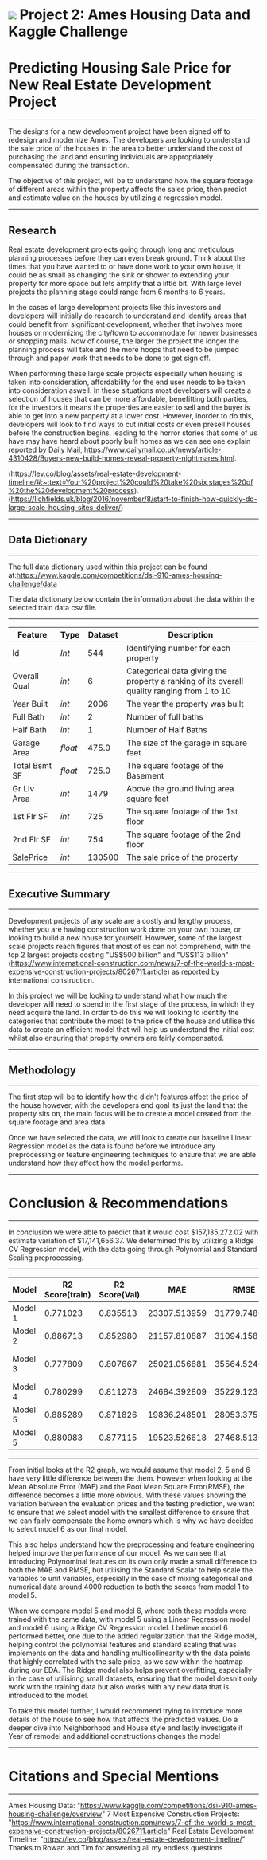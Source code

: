 # ![](https://ga-dash.s3.amazonaws.com/production/assets/logo-9f88ae6c9c3871690e33280fcf557f33.png) Project 2: Ames Housing Data and Kaggle Challenge

# Predicting Housing Sale Price for New Real Estate Development Project
---

The designs for a new development project have been signed off to redesign and modernize Ames. The developers are looking to understand the sale price of the houses in the area to better understand the cost of purchasing the land and ensuring individuals are appropriately compensated during the transaction. 

The objective of this project, will be to understand how the square footage of different areas within the property affects the sales price, then predict and estimate value on the houses by utilizing a regression model. 
<br>

---
## Research

Real estate development projects going through long and meticulous planning processes before they can even break ground. Think about the times that you have wanted to or have done work to your own house, it could be as small as changing the sink or shower to extending your property for more space but lets amplify that a little bit. With large level projects the planning stage could range from 6 months to 6 years. 

In the cases of large development projects like this investors and developers will initially do research to understand and identify areas that could benefit from significant development, whether that involves more houses or modernizing the city/town to accommodate for newer businesses or shopping malls. Now of course, the larger the project the longer the planning process will take and the more hoops that need to be jumped through and paper work that needs to be done to get sign off.

When performing these large scale projects especially when housing is taken into consideration, affordability for the end user needs to be taken into consideration aswell. In these situations most developers will create a selection of houses that can be more affordable, benefitting both parties, for the investors it means the properties are easier to sell and the buyer is able to get into a new property at a lower cost. However, inorder to do this, developers will look to find ways to cut initial costs or even presell houses before the construction begins, leading to the horror stories that some of us have may have heard about poorly built homes as we can see one explain reported by Daily Mail, https://www.dailymail.co.uk/news/article-4310428/Buyers-new-build-homes-reveal-property-nightmares.html.

(https://lev.co/blog/assets/real-estate-development-timeline/#:~:text=Your%20project%20could%20take%20six,stages%20of%20the%20development%20process).
(https://lichfields.uk/blog/2016/november/8/start-to-finish-how-quickly-do-large-scale-housing-sites-deliver/)

---
## Data Dictionary
---
The full data dictionary used within this project can be found at:https://www.kaggle.com/competitions/dsi-910-ames-housing-challenge/data

The data dictionary below contain the information about the data within the selected train data csv file.

---
|Feature|Type|Dataset|Description|
|---|---|---|---|
|Id|*Int*|544|Identifying number for each property|
|Overall Qual|*int*|6|Categorical data giving the property a ranking of its overall quality ranging from 1 to 10|
|Year Built|*int*| 2006 |The year the property was built |
|Full Bath|*int*| 2 | Number of full baths |
|Half Bath|*int*| 1 | Number of Half Baths|
|Garage Area|*float*|475.0|The size of the garage in square feet|
|Total Bsmt SF |*float*| 725.0 | The square footage of the Basement |
|Gr Liv Area|*int*| 1479 | Above the ground living area square feet |
|1st Flr SF|*int*| 725 |The square footage of the 1st floor|
|2nd Flr SF|*int*| 754 |The square footage of the 2nd floor|
|SalePrice|*int*| 130500 | The sale price of the property |

---
## Executive Summary
---
Development projects of any scale are a costly and lengthy process, whether you are having construction work done on your own house, or looking to build a new house for yourself. However, some of the largest scale projects reach figures that most of us can not comprehend, with the top 2 largest projects costing "US$500 billion" and "US$113 billion" (https://www.international-construction.com/news/7-of-the-world-s-most-expensive-construction-projects/8026711.article) as reported by international construction. 

In this project we will be looking to understand what how much the developer will need to spend in the first stage of the process, in which they need acquire the land. In order to do this we will looking to identify the categories that contribute the most to the price of the house and utilise this data to create an efficient model that will help us understand the initial cost whilst also ensuring that property owners are fairly compensated.


---
## Methodology
---

The first step will be to identify how the didn't features affect the price of the house however, with the developers end goal its just the land that the property sits on, the main focus will be to create a model created from the square footage and area data.

Once we have selected the data, we will look to create our baseline Linear Regression model as the data is found before we introduce any preprocessing or feature engineering techniques to ensure that we are able understand how they affect how the model performs.

---
# Conclusion & Recommendations
---

In conclusion we were able to predict that it would cost $157,135,272.02 with estimate variation of $17,141,656.37. We determined this by utilizing a Ridge CV Regression model, with the data going through Polynomial and Standard Scaling preprocessing. 

---
|Model|R2 Score(train)|R2 Score(Val)|MAE|RMSE|Description|
|---|---|---|---|---|---|
|Model 1|0.771023|0.835513|23307.513959|31779.748064|Baseline|
|Model 2|0.886713|0.852980|21157.810887|31094.158241|Poly|
|Model 3|0.777809|0.807667|25021.056681|35564.524098|Dropped Full Bath and Half Bath|
|Model 4|0.780299|0.811278|24684.392809|35229.123817|StandardScaled|
|Model 5|0.885289|0.871826|19836.248501|28053.375859|Poly and SC|
|Model 5|0.880983|0.877115|19523.526618|27468.513989|RidgeCv|

---

From initial looks at the R2 graph, we would assume that model 2, 5 and 6 have very little difference between the them. However when looking at the Mean Absolute Error (MAE) and the Root Mean Square Error(RMSE), the difference becomes a little more obvious. With these values showing the variation between the evaluation prices and the testing prediction, we want to ensure that we select model with the smallest difference to ensure that we can fairly compensate the home owners which is why we have decided to select model 6 as our final model.

This also helps understand how the preprocessing and feature engineering helped improve the performance of our model. As we can see that introducing Polynominal features on its own only made a small difference to both the MAE and RMSE, but utilising the Standard Scalar to help scale the variables to unit variables, especially in the case of mixing categorical and numerical data around 4000 reduction to both the scores from model 1 to model 5.

When we compare model 5 and model 6, where both these models were trained with the same data, with model 5 using a Linear Regression model and model 6 using a Ridge CV Regression model. I believe model 6 performed better, one due to the added regularization that the Ridge model, helping control the polynomial features and standard scaling that was implements on the data and handling multicollinearity with the data points that highly correlated with the sale price, as we saw within the heatmap during our EDA. The Ridge model also helps prevent overfitting, especially in the case of utilisinng small datasets, ensuring that the model doesn't only work with the training data but also works with any new data that is introduced to the model.

To take this model further, I would recommend trying to introduce more details of the house to see how that affects the predicted values. Do a deeper dive into Neighborhood and House style and lastly investigate if Year of remodel and additional constructions changes the model 



---
# Citations and Special Mentions
---
Ames Housing Data:  "https://www.kaggle.com/competitions/dsi-910-ames-housing-challenge/overview"
7 Most Expensive Construction Projects: "https://www.international-construction.com/news/7-of-the-world-s-most-expensive-construction-projects/8026711.article"
Real Estate Development Timeline: "https://lev.co/blog/assets/real-estate-development-timeline/"
Thanks to Rowan and Tim for answering all my endless questions
